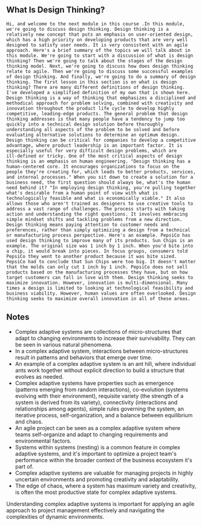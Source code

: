 ## What Is Design Thinking?
```
Hi, and welcome to the next module in this course .In this module, we're going to discuss design thinking. Design thinking is a relatively new concept that puts an emphasis on user‑oriented design, which has a high priority on developing products that are very well designed to satisfy user needs. It is very consistent with an agile approach. Here's a brief summary of the topics we will talk about in this module. We're going to start with a discussion of what is design thinking? Then we're going to talk about the stages of the design thinking model. Next, we're going to discuss how does design thinking relate to agile. Then we're going to discuss some successful examples of design thinking. And finally, we're going to do a summary of design thinking. The first lesson in this section is on what is design thinking? There are many different definitions of design thinking. I've developed a simplified definition of my own that is shown here. Design thinking is a way of thinking that emphasizes a disciplined and methodical approach for problem solving, combined with creativity and innovation throughout the product life cycle to develop highly competitive, leading‑edge products. The general problem that design thinking addresses is that many people have a tendency to jump too quickly into a technical design solution before thoroughly understanding all aspects of the problem to be solved and before evaluating alternative solutions to determine an optimum design. Design thinking can be critical for companies to develop a competitive advantage, where product leadership is an important factor. It is especially useful for very difficult design problems, which are ill‑defined or tricky. One of the most critical aspects of design thinking is an emphasis on human engineering. "Design thinking has a human‑centered core. It encourages organizations to focus on the people they're creating for, which leads to better products, services, and internal processes." When you sit down to create a solution for a business need, the first question should always be, what's the human need behind it? "In employing design thinking, you're pulling together what's desirable from a human point of view with what is technologically feasible and what is economically viable." It also allows those who aren't trained as designers to use creative tools to address a vast range of challenges. The process starts with taking action and understanding the right questions. It involves embracing simple mindset shifts and tackling problems from a new direction. Design thinking means paying attention to customer needs and preferences, rather than simply optimizing a design from a technical or manufacturing process perspective. Here's an example. PepsiCo has used design thinking to improve many of its products. Sun Chips is an example. The original size was 1 inch by 1 inch. When you'd bite into a chip, it would break into pieces. In focus groups, consumers told PepsiCo they went to another product because it was bite sized. PepsiCo had to conclude that Sun Chips were too big. It doesn't matter that the molds can only cut 1 inch by 1 inch. PepsiCo does not sell products based on the manufacturing processes they have, but on how target customers can fall in love with them. Design thinking seeks to maximize innovation. However, innovation is multi‑dimensional. Many times a design is limited to looking at technological feasibility and business viability. However, human values are often overlooked. Design thinking seeks to maximize overall innovation in all of these areas.
```

## Notes
- Complex adaptive systems are collections of micro-structures that adapt to changing environments to increase their survivability. They can be seen in various natural phenomena.
- In a complex adaptive system, interactions between micro-structures result in patterns and behaviors that emerge over time.
- An example of a complex adaptive system is an ant hill, where individual ants work together without explicit direction to build a structure that evolves as needed.
- Complex adaptive systems have properties such as emergence (patterns emerging from random interactions), co-evolution (systems evolving with their environment), requisite variety (the strength of a system is derived from its variety), connectivity (interactions and relationships among agents), simple rules governing the system, an iterative process, self-organization, and a balance between equilibrium and chaos.
- An agile project can be seen as a complex adaptive system where teams self-organize and adapt to changing requirements and environmental factors.
- Systems within systems (nesting) is a common feature in complex adaptive systems, and it's important to optimize a project team's performance within the broader context of the business ecosystem it's part of.
- Complex adaptive systems are valuable for managing projects in highly uncertain environments and promoting creativity and adaptability.
- The edge of chaos, where a system has maximum variety and creativity, is often the most productive state for complex adaptive systems.

Understanding complex adaptive systems is important for applying an agile approach to project management effectively and navigating the complexities of dynamic environments.